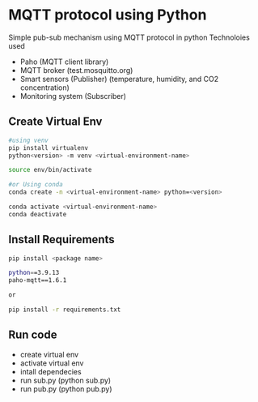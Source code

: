 # MQTT protocol using Python
Simple pub-sub mechanism using MQTT protocol in python 
Technoloies used
- Paho (MQTT client library)
- MQTT broker (test.mosquitto.org)
- Smart sensors  (Publisher) (temperature, humidity, and CO2 concentration)
- Monitoring system  (Subscriber)



## Create Virtual Env

```bash
#using venv
pip install virtualenv
python<version> -m venv <virtual-environment-name>

source env/bin/activate

#or Using conda
conda create -n <virtual-environment-name> python=<version>

conda activate <virtual-environment-name>
conda deactivate

```


## Install Requirements

```bash
pip install <package name>

python==3.9.13
paho-mqtt==1.6.1

or

pip install -r requirements.txt

``` 

## Run code
- create virtual env
- activate virtual env
- intall dependecies
- run sub.py (python sub.py)
- run pub.py (python pub.py)





